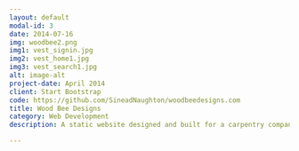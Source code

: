 ```yaml
---
layout: default
modal-id: 3
date: 2014-07-16
img: woodbee2.png
img1: vest_signin.jpg
img2: vest_home1.jpg
img3: vest_search1.jpg
alt: image-alt
project-date: April 2014
client: Start Bootstrap
code: https://github.com/SineadNaughton/woodbeedesigns.com
title: Wood Bee Designs
category: Web Development
description: A static website designed and built for a carpentry company based in Rinn Co.Waterford. This website is built in HTML, CSS, and JavaScrit. It was build without the use of any frameworks as was the brief of the project.  

---
```

